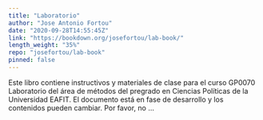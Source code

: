 ```yaml
---
title: "Laboratorio"
author: "Jose Antonio Fortou"
date: "2020-09-28T14:55:45Z"
link: "https://bookdown.org/josefortou/lab-book/"
length_weight: "35%"
repo: "josefortou/lab-book"
pinned: false
---
```


Este libro contiene instructivos y materiales de clase para el curso GP0070 Laboratorio del área de métodos del pregrado en Ciencias Políticas de la Universidad EAFIT. El documento está en fase de desarrollo y los contenidos pueden cambiar. Por favor, no ...
